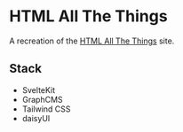 # HTML All The Things

A recreation of the
[HTML All The Things](https://www.htmlallthethings.com/) site.

## Stack

- SvelteKit
- GraphCMS
- Tailwind CSS
- daisyUI
